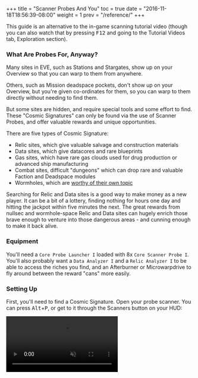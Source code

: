 +++
title = "Scanner Probes And You"
toc = true
date = "2016-11-18T18:56:39-08:00"
weight = 1
prev = "/reference/"
+++

This guide is an alternative to the in-game scanning tutorial video (though you can also watch that
by pressing <kbd>F12</kbd> and going to the Tutorial Videos tab, Exploration section).

### What Are Probes For, Anyway?

Many sites in EVE, such as Stations and Stargates,
show up on your Overview so that you can warp to them from anywhere.

Others, such as Mission deadspace pockets, don't show up on your Overview, but you're given
co-ordinates for them, so you can warp to them directly without needing to find them.

But some sites are hidden, and require special tools and some effort to find.
These "Cosmic Signatures" can only be found via the use of Scanner Probes,
and offer valuable rewards and unique opportunities.

There are five types of Cosmic Signature:

 * Relic sites, which give valuable salvage and construction materials
 * Data sites, which give datacores and rare blueprints
 * Gas sites, which have rare gas clouds used for drug production or advanced ship manufacturing
 * Combat sites, difficult "dungeons" which can drop rare and valuable Faction and Deadspace modules
 * Wormholes, which are [worthy of their own topic](/reference/wormholes/)

Searching for Relic and Data sites is a good way to make money as a new player.
It can be a bit of a lottery, finding nothing for hours one day and hitting the
jackpot within five minutes the next.  The great rewards from nullsec and wormhole-space
Relic and Data sites can hugely enrich those brave enough to venture into
those dangerous areas - and cunning enough to make it back alive.

### Equipment

You'll need a `Core Probe Launcher I` loaded with 8x `Core Scanner Probe I`.
You'll also probably want a `Data Analyzer I` and a `Relic Analyzer I`
to be able to access the riches you find, and an Afterburner or Microwarpdrive
to fly around between the reward "cans" more easily.

### Setting Up

First, you'll need to find a Cosmic Signature.  Open your probe scanner.
You can press <kbd>Alt</kbd>+<kbd>P</kbd>, or get to it through the Scanners button on your HUD:

<video src="/images/openscanner.webm" autoplay loop muted>

That'll open your Probe Scanner window.  If you're in a starter system
(for example, if you're looking at this for help with Exploration (3 of 5)),
you probably have a *lot* of things showing; in other systems, it'll be rather more sparse.

We're trying to scan things down with our probes.  That means we're not interested in
Cosmic Anomalies - those are also found via the Probe Scanner, but don't require
any probes to find.  They're a separate kind of site, and not what we're after.

To filter out this Cosmic Anomaly clutter, use the filter options by "Scan Results":

<video src="/images/filteranoms.webm" autoplay loop muted>

Now, open your Starmap to see a map of the system:

{{% figure src="/images/openstarmap.png" %}}

If there's many Cosmic Signatures in system, the solar system map is probably going to look
like a bit of a confusing mess.  You can click on a Cosmic Signature from the list, to show only that one
and hide the others.  (It doesn't matter which Cosmic Signature you start with - there's
no way to tell them apart at this point in the process.)

<video src="/images/selectsig.webm" autoplay loop muted>

<video src="/images/selectsigstarmap.webm" autoplay loop muted>

Now, click one of the buttons at the top of the Probe Scanner to deploy your Probes.
I prefer to use the Pinpoint Formation at all times; you can create your own formations,
or switch between them as you go, but for now just stick with Pinpoint.
Clicking the button will deploy a probe formation centered on the system's star:

{{% figure src="/images/launchprobes.png" %}}

<video src="/images/launchprobesstarmap.webm" autoplay loop muted>

The actual probes will be floating in space next to your ship - 
their location on the Starmap indicates their planned location for the next scan.

Now that we've got the starmap filtered down to something a bit more manageable,
you should know how to read the map before moving on.

### Using The Solar System Map

To swivel your camera, click-and-drag the left mouse button.

To pan the camera, click-and-drag the right mouse button.

To re-center the camera on a point in space, double-click on an icon
(such as a station, or most usefully, the cube representing the center of your probe formation).

To zoom in or out, use the scrollwheel, or click-and-drag with both mouse buttons simultaneously.

Your ship appears as a small crosshair icon on the starmap.  Its position is relatively unimportant
for scanning, so ignore it.

The rest of the system shows the orbitals of the planets, stargates, stations, and other celestial
objects around the star.  This is of great use for the Directional Scanner.

Our primary point of interest is the large red sphere we see, with a red "X" in the center.
That's our ship's approximate fix on the Cosmic Signature's location; it's very rough and
imprecise, however, which is why we have probes to narrow it down.

The Cosmic Signature is **almost certainly not at the X**.  Instead, it's somewhere on the surface of
that red sphere.  Our job, with the probes, is to find out exactly where.

To do this, we're going to first **isolate the signature**, then **enhance the precision**.

### Isolate The Signature

{{% notice info %}}
The first parts of this guide were written in a starter system, with many of the tutorial signatures.
The remainder was written in another system, as the more difficult signatures
outside of the starter system provide a better example of the steps taken to isolate a signature.
{{% /notice %}}

As a first step, drag the center of your probe formation (the gray box in the center, with arrows
on each face) to the X's position, to center your probes.  Make sure to rotate your view
on the starmap (click-and-drag on any open space) to make sure that you're centered in 3D,
not just in a straight line behind it from your camera position.

You can either click-and-drag a face of the cube to move in a plane, or click-and-drag
an arrow to move in a straight line.

<video src="/images/centerprobes.webm" autoplay loop muted>

As mentioned earlier, the signature is probably not at the red X - so we want to expand our probes'
scan area, to cover as much of the sphere's area as possible (ideally, the entire thing).
You can do this in one of three ways:

 * Go to the "Probes" section of your Probe Scanner.  Select all the probes,
 either by clicking on one and then pressing <kbd>Ctrl</kbd>+<kbd>A</kbd> or by
 clicking the top Probe and holding Shift as you click the bottom Probe.
 (You may need to expand the top section of the window to be able to see all probes.)
 Then, right-click on a Probe and select the desired Scan Radius.
 * Click-and-drag on an edge of the blue sphere representing the probes' scan radius in the Starmap,
 releasing at the approximate desired radius.  They will snap to the setting closest to where
 you release.
 * Hold Alt to show arrows for the directions of the individual probes relative to the center
 of the formation.  Click-and-drag outwards on one of the arrow heads, releasing at the approximate
 desired radius.  They will snap to the setting closest to where you release.
 
Either way, it can be worth swivelling the camera on the Starmap to ensure you're fully covering the target.
Note that you probably want the **overlapping area at the center** of your formation to be
covering the whole sphere, not just one probe's area - the reason will become clear later.

<video src="/images/expandprobes.webm" autoplay loop muted>

Once your probes are in position and set to the proper radius, click "Analyze", at the upper left of
your starmap.  Your probes will warp to their designated positions, and begin the scan,
taking approximately 10 seconds.

When the scan finishes, there are a couple different things you might see.
To understand what they mean, let's take a little look at what the probes are doing.

#### Triangulation - In Space!

The theory of the probe scanner is essentially the same as triangulating a position on Earth.
Since we're working in 3D space, it's actually quadrangulating, but uses the same principles.

Each probe internally reports an estimated distance to the signature's location,
but has no sense of direction.  (There's no way to see this estimated distance
for a given probe directly, it's just used in the next steps.)

In order to combine the probes' distance readings and get a definite fix on the location,
you need to have **at least four probes** in range of the signature when you scan.
So long as the probes are arranged in a formation that surrounds the signature,
this allows them to combine their results and conclude a single position where
the signature must be.

If you only get a hit with three or fewer probes, they won't have enough information
to narrow it down to a single position:  there's multiple places it could be,
all of which would have generated the same result.  If this is the case,
the map shows all possible locations where the signature *might* be:

 * If only one probe got a hit, it will show a red sphere around that probe,
 at the estimated distance, as your only information is "it is a certain distance from that probe".
 The signature is somewhere on the surface of that sphere (NOT at the X in the center).
 
 {{% figure src="/images/redsphere.png" %}}
 
 * If two probes got a hit, it will show a dashed red circle where their scan areas overlap - 
 all points on that circle match the distance readings from both probes.
 The signature is somewhere on the rim of that circle (NOT at the X in the center)
 
 {{% figure src="/images/rrod.png" %}}
 
 * If three probes got a hit, it will show **two** dots.
 The signature is at one of those two positions.
 The other one contains nothing - it's a false echo.
 
 {{% figure src="/images/twodots.png" %}}
 
 * If all four probes got a hit, it will show **one** dot.
 This is what you want!
 
 {{% figure src="/images/onedot.png" %}}

If you got anything other than a single dot, spend some time now
dragging around your probes and re-scanning, focusing on the positions it may potentially be:
the surface of the sphere or circle, or one of the two dots.

If you simply can't seem to isolate the signature beyond a sphere/ring, or if you lose it
completely (no change in reported position, and/or "No scan signatures detected" message), 
consider starting over - re-center your probes on the red X,
expand their scan radius to cover the entire red sphere/ring, and begin the process again.

Once you have a result that only shows a single dot, move on to the next step.

{{% notice info %}}
As there is some inaccuracy in the distance reported by the probes (their "Base Maximum Deviation" attribute),
the position reported is inaccurate as well, and will "jump around" with successive scans
until the signature is fully probed down.  This is normal - just keep chasing the new reported position.
{{% /notice %}}
 
### Enhance The Precision

At a wide radius, your probes cover a lot of ground, but their sensors are weak and imprecise.
This is good for initially finding the target, but now that you're found a rough location for the signature,
it's time to enhance the precision.

If you look over at your Probe Scanner, the Cosmic Signature should have a number in the "Signal" field - 
probably pretty low, from this wide initial hit.  **Your objective is to get the Signal to 100%.**

Your best tool for doing this is progressively narrower scans.  Each time you halve the radius of
your scanner probes, their power doubles.

To get a stronger hit, pretend like it's CSI: zoom in, and enhance.  

Lower the radius of your probes by one step (to half of what it was), position
them over the estimated position of the signature, and scan again.  (It'll be helpful
to recenter your camera on the estimated position, by double-clicking it, and zoom in with the scrollwheel.)

Remember to check the position from multiple angles!

<video src="/images/zoominenhance.webm" autoplay loop muted>

### Lather, Rinse, Repeat

At this point, the signature to 100% is just a matter of repeating the steps you already know:

 * Isolate the signature to a solid, single-dot hit
 * Re-center probes over the dot
 * Reduce scan radius
 * Scan again

Each time you repeat the process, you should have a higher Signal Strength on the Signature.
As you get closer to a full scan, you'll get more information about what type of site it is:

 * At 25%, you will learn the site's category (Data, Relic, Gas, Combat, Wormhole)
 * At 75%, you will learn the site's full name

At 100%, you'll get an arrow in the Probe Scanner for that signature, letting you warp to it.
You should right-click on the Cosmic Signature's entry in the Probe Scanner and "Save Location",
so that you don't lose it when you go to scan other areas.

When you've scanned down and bookmarked all the signatures of interest in the system,
warp to them and enjoy your loot!  The Data and Relic hacking minigame won't be covered here;
if you've found the site at all, that's a victory in itself.

Your probes' minimum scan radius is 0.25 AU.  If you've repeated the process all the way down to 
0.25 AU and still don't have a 100% hit, the signature may be too difficult to find
with your current skills, equipment, and/or ship.

### Those Last Lousy Few Percent

If you're at minimum scan radius, you're centered around the hit, and you're still below
about 70%, there's probably nothing much you can do about it - it's simply too tough
for you to fully scan down.

If you're at about 90% or above, though, there are a few tweaks you can make to help
you squeak out a tiny bit more strength for a victory.  They're not very helpful
for isolating a hit - indeed, they can make things harder - but can grant a little extra
strength in the refining and enhancement of the final hit.


 * Hold Ctrl to show all the probes' positions and distances from the center. 
 Click-and-hold on one and drag inwards towards the center of the formation.
 This will rescale the entire formation more tightly around the center.
 Try going in about halfway from their starting positions.  Adds about 5-10% strength.
 
<video src="/images/tighterprobes.webm" autoplay loop muted>
 
 * Hold Shift and it'll show the location of each individual probe in the formation, rather
 than just the formation's center.  Rearrange them into a cube with its corners surrounding the signature
 (and no probe directly on top of it at the center).  Adds about 5-10% strength.
 
<video src="/images/timecube.webm" autoplay loop muted>
 
 * Or, you can do both.  Adds about 10-15% strength.

For constructing the cube formation, it's probably easiest to arrange them such that
the arrows pointing from each face are touching point-to-point, rather than trying
to eyeball it at longer distance.  Once you've made it, consider saving the formation for future use:
mouse over the third button near "Analyze" in your Probe Scanner, click the "Save Current Formation"
button that appears above, select a name, and save.

<video src="/images/saveformation.webm" autoplay loop muted>

### Tips And Tricks

You'll start to get a more intuitive feel for some of the process as time progresses,
but there's a few things you can try to keep in mind to save some time.

When trying to isolate the signature, you can sometimes rule out some
areas of the possible area.  Try to think about what areas your probes are already covering.
For example, if you have a "two-dot" hit, and one of the two dots is in the
center of your probe formation, it's probably not at that one - after all,
if it was there, your other probes would have picked it up, and it wouldn't *be*
a two-dot hit!  Try the further-away one first, instead.

Though it's not as precise, the same principle applies to sphere or ring hits.
While it's more an art than a science, as a first approximation, you should
try sections of the possible area **furthest from the center of your probe formation** first.

When setting up the initial probe scan, it is useful to note that Cosmic Signatures will
**always spawn within 4AU of an existing celestial**.  Look for sections of the sphere that come
relatively near celestials, if most of it is far away.

### Go Forth And Scan

The scanning interface can be quite bewildering at first - but the rewards
from mastering it can be great.  Hopefully by now you have a working understanding
of the process and theory of scanning.  If it seems like your bag of tea,
consider looking into our [wormhole guide](/reference/wormholes),
as strong scanning skills are essential for wormhole work.
Or, just explore around and see what you can find.  If you do find items
of value, remember to periodically dock and sell it or store it for later;
try not to keep too much value in your cargohold at any one time.

Enjoy your newfound freedom to explore the stars.  All these worlds are yours!
